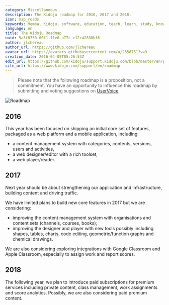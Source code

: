 ```yaml
---
category: Miscellaneous
description: The Kidoju roadmap for 2016, 2017 and 2018.
icon: map_roads
keywords: Memba, Kidoju, software, education, teach, learn, study, knowledge, test, quiz, roadmap, 2016, 2017, 2018
language: en
title: The Kidoju Roadmap
uuid: 5a3f8750-00f1-11e6-a77c-c12c42838bf6
author: jlchereau
author_url: https://github.com/jlchereau
avatar_url: https://avatars.githubusercontent.com/u/2556751?v=3
creation_date: 2016-04-05T05:26:53Z
edit_url: https://github.com/kidoju/support.kidoju.com/blob/master/en/pages/roadmap.md
site_url: https://www.kidoju.com/support/en/roadmap
---
```

> Please note that the following roadmap is a proposition, not a commitment.
You have an opportunity to influence this roadmap by submitting and voting suggestions on [UserVoice](https://kidoju.uservoice.com/forums/152569-general).

![Roadmap](https://raw.githubusercontent.com/kidoju/support.kidoju.com/master/en/pages/roadmap.jpg)

## 2016

This year has been focused on shipping an initial core set of features, packaged as a web platform and a mobile application, including:

- a content management system with categories, contents, versions, users and activities,
- a web designer/editor with a rich toolset,
- a web player/reader.

## 2017

Next year should be about strengthening our application and infrastructure, building content and driving traffic.

We have limited plans to build new core features in 2017 but we are considering:

- improving the content management system with organisations and content sets (channels, courses, books);
- improving the designer and player with new tools possibly including shapes, tables, charts, code editing, geometric/function graphs and chemical drawings.

We are also considering exploring integrations with Google Classroom and Apple Classroom, especially to assign work and report scores.

## 2018

The following year, we plan to introduce paid subscriptions for premium services including private content, class management, work assignments and score analytics.
Possibly, we are also considering paid premium content.
